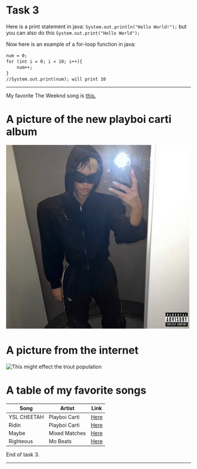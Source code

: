 # Task 3

Here is a print statement in java: ```System.out.println("Hello World!");``` but you can also do this ```System.out.print("Hello World");```

Now here is an example of a for-loop function in java:

```
num = 0;
for (int i = 0; i < 10; i++){
    num++;
}
//System.out.print(num); will print 10
```

---

My favorite The Weeknd song is [this.](https://open.spotify.com/track/0ifooM33X1iBxVYyOkSbXW?si=9d9ea8f8edb74612)

# A picture of the new playboi carti album

![Playboi Carti's leaked new album cover](ysl.jpeg)

# A picture from the internet

![This might effect the trout population](https://i.kym-cdn.com/photos/images/original/002/166/529/efe.jpg)

# A table of my favorite songs

| Song | Artist | Link |
| ----- | ------ | ----- |
|YSL CHEETAH|Playboi Carti|[Here](https://www.youtube®.com/watch?v=jUQ5nauobU0&ab_channel=Goldborn)|
|Ridin|Playboi Carti|[Here](https://www.youtube.com/watch?v=d8LmdI4q4G0&ab_channel=PlayboiBerdy)|
|Maybe|Mixed Matches|[Here](https://open.spotify.com/track/5WRfpAtX4AtTQMTe7Rc065?si=e599fc4d8fe64a06)|
|Righteous|Mo Beats|[Here](https://open.spotify.com/track/6pzXbWt70WzfOXp6xfbQWr?si=eba5d7b80ee040da)|

End of task 3.

---